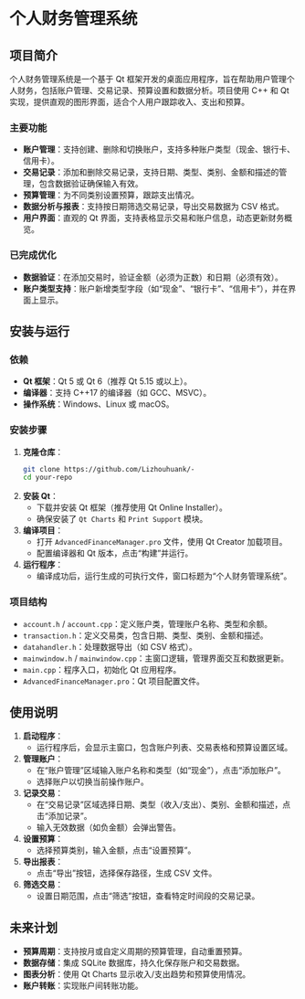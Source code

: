 # 个人财务管理系统

## 项目简介

个人财务管理系统是一个基于 Qt 框架开发的桌面应用程序，旨在帮助用户管理个人财务，包括账户管理、交易记录、预算设置和数据分析。项目使用 C++ 和 Qt 实现，提供直观的图形界面，适合个人用户跟踪收入、支出和预算。

### 主要功能
- **账户管理**：支持创建、删除和切换账户，支持多种账户类型（现金、银行卡、信用卡）。
- **交易记录**：添加和删除交易记录，支持日期、类型、类别、金额和描述的管理，包含数据验证确保输入有效。
- **预算管理**：为不同类别设置预算，跟踪支出情况。
- **数据分析与报表**：支持按日期筛选交易记录，导出交易数据为 CSV 格式。
- **用户界面**：直观的 Qt 界面，支持表格显示交易和账户信息，动态更新财务概览。

### 已完成优化
- **数据验证**：在添加交易时，验证金额（必须为正数）和日期（必须有效）。
- **账户类型支持**：账户新增类型字段（如“现金”、“银行卡”、“信用卡”），并在界面上显示。

## 安装与运行

### 依赖
- **Qt 框架**：Qt 5 或 Qt 6（推荐 Qt 5.15 或以上）。
- **编译器**：支持 C++17 的编译器（如 GCC、MSVC）。
- **操作系统**：Windows、Linux 或 macOS。

### 安装步骤
1. **克隆仓库**：
   ```bash
   git clone https://github.com/Lizhouhuank/-
   cd your-repo
   ```
2. **安装 Qt**：
   - 下载并安装 Qt 框架（推荐使用 Qt Online Installer）。
   - 确保安装了 `Qt Charts` 和 `Print Support` 模块。
3. **编译项目**：
   - 打开 `AdvancedFinanceManager.pro` 文件，使用 Qt Creator 加载项目。
   - 配置编译器和 Qt 版本，点击“构建”并运行。
4. **运行程序**：
   - 编译成功后，运行生成的可执行文件，窗口标题为“个人财务管理系统”。

### 项目结构
- `account.h` / `account.cpp`：定义账户类，管理账户名称、类型和余额。
- `transaction.h`：定义交易类，包含日期、类型、类别、金额和描述。
- `datahandler.h`：处理数据导出（如 CSV 格式）。
- `mainwindow.h` / `mainwindow.cpp`：主窗口逻辑，管理界面交互和数据更新。
- `main.cpp`：程序入口，初始化 Qt 应用程序。
- `AdvancedFinanceManager.pro`：Qt 项目配置文件。

## 使用说明
1. **启动程序**：
   - 运行程序后，会显示主窗口，包含账户列表、交易表格和预算设置区域。
2. **管理账户**：
   - 在“账户管理”区域输入账户名称和类型（如“现金”），点击“添加账户”。
   - 选择账户以切换当前操作账户。
3. **记录交易**：
   - 在“交易记录”区域选择日期、类型（收入/支出）、类别、金额和描述，点击“添加记录”。
   - 输入无效数据（如负金额）会弹出警告。
4. **设置预算**：
   - 选择预算类别，输入金额，点击“设置预算”。
5. **导出报表**：
   - 点击“导出”按钮，选择保存路径，生成 CSV 文件。
6. **筛选交易**：
   - 设置日期范围，点击“筛选”按钮，查看特定时间段的交易记录。

## 未来计划
- **预算周期**：支持按月或自定义周期的预算管理，自动重置预算。
- **数据存储**：集成 SQLite 数据库，持久化保存账户和交易数据。
- **图表分析**：使用 Qt Charts 显示收入/支出趋势和预算使用情况。
- **账户转账**：实现账户间转账功能。
